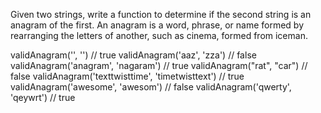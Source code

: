 Given two strings, write a function to determine if the second string is an anagram of the first. An anagram is a word, phrase, or name formed by rearranging the letters of another, such as cinema, formed from iceman.

validAnagram('', '') // true
validAnagram('aaz', 'zza') // false
validAnagram('anagram', 'nagaram') // true
validAnagram("rat", "car") // false
validAnagram('texttwisttime', 'timetwisttext') // true
validAnagram('awesome', 'awesom') // false
validAnagram('qwerty', 'qeywrt') // true
